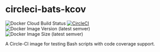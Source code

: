 # circleci-bats-kcov

![Docker Cloud Build Status](https://img.shields.io/docker/cloud/build/particleflux/circleci-bats-kcov)
[![CircleCI](https://circleci.com/gh/particleflux/circleci-bats-kcov.svg?style=shield&circle-token=ca299695b6a682d800d18292e4fc98442e38411d)](https://circleci.com/gh/particleflux/circleci-bats-kcov)
![Docker Image Version (latest semver)](https://img.shields.io/docker/v/particleflux/circleci-bats-kcov?sort=semver)
![Docker Image Size (latest semver)](https://img.shields.io/docker/image-size/particleflux/circleci-bats-kcov?sort=semver)

A Circle-CI image for testing Bash scripts with code coverage support.

